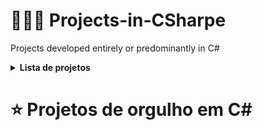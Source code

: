 # 👨🏾‍💻 Projects-in-CSharpe
Projects developed entirely or predominantly in C#


<details>
 <summary><strong> Lista de projetos </strong></summary><br />
 
  
</details>



# ⭐ Projetos de orgulho em C#
